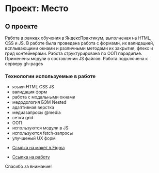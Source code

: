 # Проект: Место  
    
## О проекте  
  
Работа в рамках обучения в ЯндексПрактикум, выполненая на HTML, CSS и JS. В работе была проведена работа с формами, их валидацией, всплывающими окнами и различными методами их закрытия, флекс и грид контейнерами. Работа структурирована по ООП парадигме. Применены модули в составлении JS файлов. Работа подключена к серверу gh-pages
  
### Технологии используемые в работе  
- языки HTML CSS JS
- валидация форм
- работа с модальными окнами
- медодология БЭМ Nested
- адаптивная верстка
- медиазапросы @media
- сетки grid  
- ООП  
- используются модули  в JS  
- используются fetch-запросы  
- улучшеный UX форм

* [Ссылка на макет в Figma](https://www.figma.com/file/2cn9N9jSkmxD84oJik7xL7/JavaScript.-Sprint-4?node-id=0%3A1)

* [Ссылка на работу](https://yexela13.github.io/mesto/)


Спасибо за внимание!
